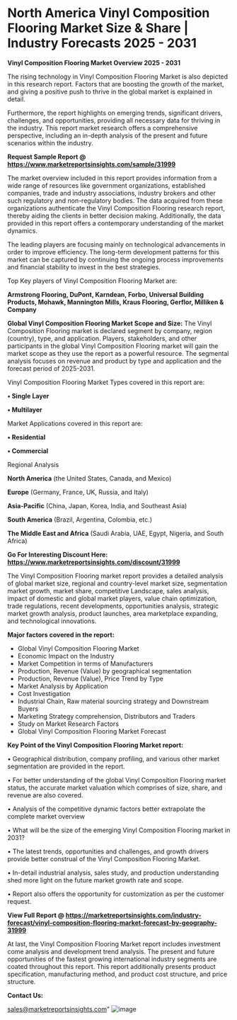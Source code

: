  # North America Vinyl Composition Flooring Market Size & Share | Industry Forecasts 2025 - 2031

<Strong> Vinyl Composition Flooring Market Overview 2025 - 2031</strong>

The rising technology in Vinyl Composition Flooring Market is also depicted in this research report. Factors that are boosting the growth of the market, and giving a positive push to thrive in the global market is explained in detail.

Furthermore, the report highlights on emerging trends, significant drivers, challenges, and opportunities, providing all necessary data for thriving in the industry. This report market research offers a comprehensive perspective, including an in-depth analysis of the present and future scenarios within the industry.

<strong>Request Sample Report @ <a href=https://www.marketreportsinsights.com/sample/31999>https://www.marketreportsinsights.com/sample/31999</a></strong>

The market overview included in this report provides information from a wide range of resources like government organizations, established companies, trade and industry associations, industry brokers and other such regulatory and non-regulatory bodies. The data acquired from these organizations authenticate the Vinyl Composition Flooring research report, thereby aiding the clients in better decision making. Additionally, the data provided in this report offers a contemporary understanding of the market dynamics.

The leading players are focusing mainly on technological advancements in order to improve efficiency. The long-term development patterns for this market can be captured by continuing the ongoing process improvements and financial stability to invest in the best strategies.

Top Key players of Vinyl Composition Flooring Market are:

<strong>Armstrong Flooring, DuPont, Karndean, Forbo, Universal Building Products, Mohawk, Mannington Mills, Kraus Flooring, Gerflor, Milliken & Company</strong>

<strong><b>Global Vinyl Composition Flooring Market Scope and Size:</b></strong>
The Vinyl Composition Flooring market is declared segment by company, region (country), type, and application. Players, stakeholders, and other participants in the global Vinyl Composition Flooring market will gain the market scope as they use the report as a powerful resource. The segmental analysis focuses on revenue and product by type and application and the forecast period of 2025-2031.

Vinyl Composition Flooring Market Types covered in this report are:

<strong>• Single Layer

• Multilayer</strong>

Market Applications covered in this report are:

<strong>• Residential

• Commercial</strong> 

Regional Analysis

<strong>North America</strong> (the United States, Canada, and Mexico)

<strong>Europe</strong> (Germany, France, UK, Russia, and Italy)

<strong>Asia-Pacific</strong> (China, Japan, Korea, India, and Southeast Asia)

<strong>South America</strong> (Brazil, Argentina, Colombia, etc.)

<strong>The Middle East and Africa</strong> (Saudi Arabia, UAE, Egypt, Nigeria, and South Africa)

<strong>Go For Interesting Discount Here: <a href=https://www.marketreportsinsights.com/discount/31999>https://www.marketreportsinsights.com/discount/31999</a></strong>

The Vinyl Composition Flooring market report provides a detailed analysis of global market size, regional and country-level market size, segmentation market growth, market share, competitive Landscape, sales analysis, impact of domestic and global market players, value chain optimization, trade regulations, recent developments, opportunities analysis, strategic market growth analysis, product launches, area marketplace expanding, and technological innovations.

<strong><b>Major factors covered in the report:</b></strong>
<ul>
  <li>Global Vinyl Composition Flooring Market </li>
  <li>Economic Impact on the Industry</li>
  <li>Market Competition in terms of Manufacturers</li>
  <li>Production, Revenue (Value) by geographical segmentation</li>
  <li>Production, Revenue (Value), Price Trend by Type</li>
  <li>Market Analysis by Application</li>
  <li>Cost Investigation</li>
  <li>Industrial Chain, Raw material sourcing strategy and Downstream Buyers</li>
  <li>Marketing Strategy comprehension, Distributors and Traders</li>
  <li>Study on Market Research Factors</li>
  <li>Global Vinyl Composition Flooring Market Forecast</li>
</ul>

<strong><b>Key Point of the Vinyl Composition Flooring Market report:</b></strong>

• Geographical distribution, company profiling, and various other market segmentation are provided in the report.

• For better understanding of the global Vinyl Composition Flooring market status, the accurate market valuation which comprises of size, share, and revenue are also covered.

• Analysis of the competitive dynamic factors better extrapolate the complete market overview

• What will be the size of the emerging Vinyl Composition Flooring market in 2031?

• The latest trends, opportunities and challenges, and growth drivers provide better construal of the Vinyl Composition Flooring Market.

• In-detail industrial analysis, sales study, and production understanding shed more light on the future market growth rate and scope.

• Report also offers the opportunity for customization as per the customer request.

<strong><b>View Full Report @ <a href=https://marketreportsinsights.com/industry-forecast/vinyl-composition-flooring-market-forecast-by-geography-31999>https://marketreportsinsights.com/industry-forecast/vinyl-composition-flooring-market-forecast-by-geography-31999</a></b></strong>


At last, the Vinyl Composition Flooring Market report includes investment come analysis and development trend analysis. The present and future opportunities of the fastest growing international industry segments are coated throughout this report. This report additionally presents product specification, manufacturing method, and product cost structure, and price structure.

<strong>Contact Us:</strong>

sales@marketreportsinsights.com"
![image](https://github.com/user-attachments/assets/57dba046-cc65-43cf-87d6-7de2c8685aae)
